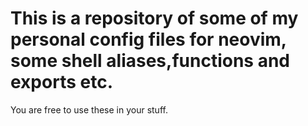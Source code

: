# This is a repository of some of my personal config files for neovim, some shell aliases,functions and exports etc.

You are free to use these in your stuff.

